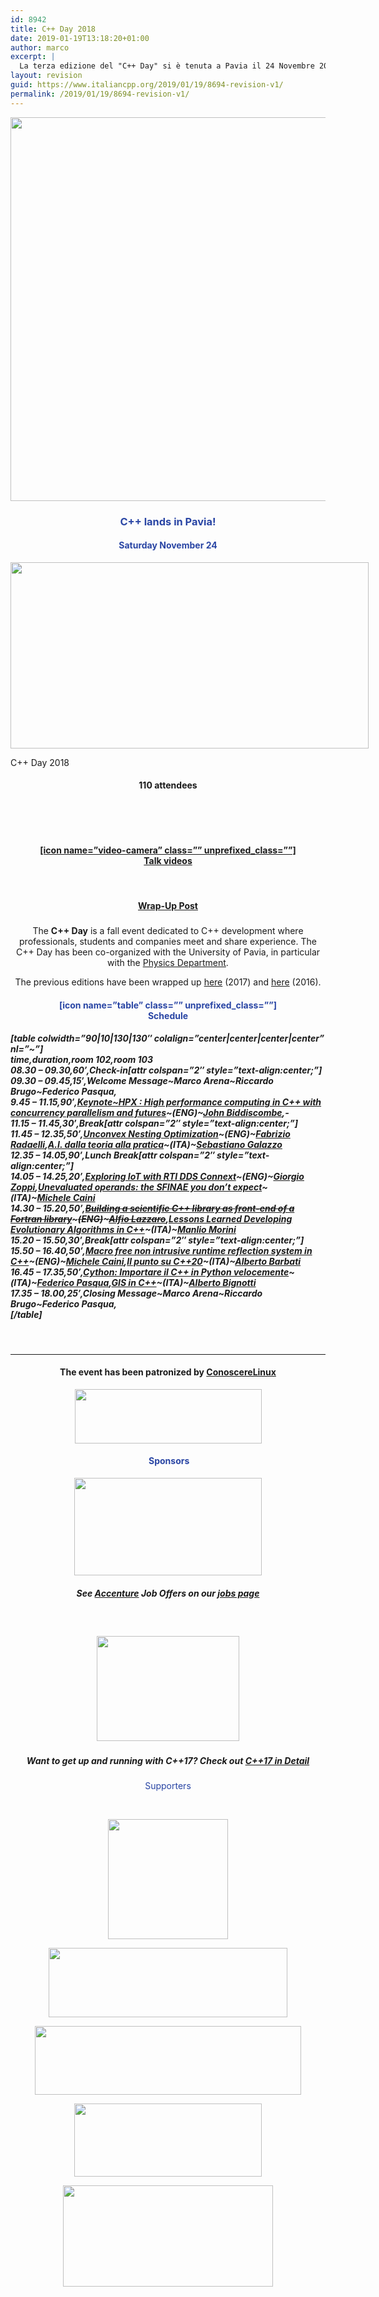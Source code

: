 ```yaml
---
id: 8942
title: C++ Day 2018
date: 2019-01-19T13:18:20+01:00
author: marco
excerpt: |
  La terza edizione del "C++ Day" si è tenuta a Pavia il 24 Novembre 2018. Il C++ Day è un format di eventi annuali completamente dedicati allo sviluppo C++ creato dall'Italian C++ Community. L'edizione di quest'anno è stata co-organizzata con Riccardo Brugo e Federico Pasqua e con il dipartimento di Fisica dell'Università di Pavia.
layout: revision
guid: https://www.italiancpp.org/2019/01/19/8694-revision-v1/
permalink: /2019/01/19/8694-revision-v1/
---
```

<center>
  <img loading="lazy" class="aligncenter wp-image-8695 size-full" src="https://www.italiancpp.org/wp-content/uploads/2018/06/cppday18.jpg" alt="" width="1254" height="614" srcset="http://192.168.64.2/wordpress/wp-content/uploads/2018/06/cppday18.jpg 1254w, http://192.168.64.2/wordpress/wp-content/uploads/2018/06/cppday18-300x147.jpg 300w, http://192.168.64.2/wordpress/wp-content/uploads/2018/06/cppday18-768x376.jpg 768w, http://192.168.64.2/wordpress/wp-content/uploads/2018/06/cppday18-1024x501.jpg 1024w, http://192.168.64.2/wordpress/wp-content/uploads/2018/06/cppday18-600x294.jpg 600w" sizes="(max-width: 1254px) 100vw, 1254px" />
</center>

<h3 style="text-align: center;">
  <span style="color: #2945a4;">C++ lands in Pavia!</span>
</h3>

<h4 style="text-align: center;">
  <span style="color: #2945a4;">Saturday November 24</span>
</h4>

<div id="attachment_8893" style="width: 583px" class="wp-caption aligncenter">
  <img aria-describedby="caption-attachment-8893" loading="lazy" class=" wp-image-8893" src="https://www.italiancpp.org/wp-content/uploads/2018/12/46703890_2140888816225823_8499267613338107904_o.jpg" alt="" width="573" height="298" srcset="http://192.168.64.2/wordpress/wp-content/uploads/2018/12/46703890_2140888816225823_8499267613338107904_o.jpg 1686w, http://192.168.64.2/wordpress/wp-content/uploads/2018/12/46703890_2140888816225823_8499267613338107904_o-300x156.jpg 300w, http://192.168.64.2/wordpress/wp-content/uploads/2018/12/46703890_2140888816225823_8499267613338107904_o-768x399.jpg 768w, http://192.168.64.2/wordpress/wp-content/uploads/2018/12/46703890_2140888816225823_8499267613338107904_o-1024x532.jpg 1024w, http://192.168.64.2/wordpress/wp-content/uploads/2018/12/46703890_2140888816225823_8499267613338107904_o-600x312.jpg 600w" sizes="(max-width: 573px) 100vw, 573px" />
  
  <p id="caption-attachment-8893" class="wp-caption-text">
    C++ Day 2018
  </p>
</div>

<h4 style="text-align: center;">
  110 attendees
</h4>

<span style="color: #ffffff;"> </span>

<p style="text-align: center;">
  <span style="color: #ffffff;"> </span>
</p>

<h4 style="text-align: center;">
  <a href="https://www.youtube.com/playlist?list=PLsCm1Hs016LWco9qjTuwzQtLB2FjGkfHo">[icon name=&#8221;video-camera&#8221; class=&#8221;&#8221; unprefixed_class=&#8221;&#8221;]<br /> Talk videos</a>
</h4>

&nbsp;

<h4 style="text-align: center;">
  <a href="https://www.italiancpp.org/2018/12/08/cppday18/">Wrap-Up Post</a>
</h4>

<h5 style="text-align: center;">
</h5>

<p style="text-align: center;">
  The <strong>C++ Day</strong> is a fall event dedicated to C++ development where professionals, students and companies meet and share experience. The C++ Day has been co-organized with the University of Pavia, in particular with the <a href="http://fisica.unipv.it/EN_index.php">Physics Department</a>.
</p>

<p style="text-align: center;">
  The previous editions have been wrapped up <a href="https://www.italiancpp.org/2017/12/11/cppday17/">here</a> (2017) and <a href="https://www.italiancpp.org/2016/11/04/cppday16/">here</a> (2016).
</p>

<h4 style="text-align: center;">
  <span style="color: #2945a4;">[icon name=&#8221;table&#8221; class=&#8221;&#8221; unprefixed_class=&#8221;&#8221;]<br /> Schedule</span>
</h4>

<h5 style="text-align: left;">
  [table colwidth=&#8221;90|10|130|130&#8243; colalign=&#8221;center|center|center|center&#8221; nl=&#8221;~&#8221;]<br /> time,duration,room 102,room 103<br /> 08.30 &#8211; 09.30,60&#8242;,Check-in[attr colspan=&#8221;2&#8243; style=&#8221;text-align:center;&#8221;]<br /> 09.30 &#8211; 09.45,15&#8242;,<em>Welcome Message</em>~Marco Arena~Riccardo Brugo~Federico Pasqua,<br /> 9.45 &#8211; 11.15,90&#8242;,<a href="https://www.italiancpp.org/cppday18-talks/#1">Keynote~HPX : High performance computing in C++ with concurrency parallelism and futures</a>~(<strong>ENG</strong>)~<a href="https://www.italiancpp.org/speakers#jbiddiscombe">John Biddiscombe</a>,-<br /> 11.15 &#8211; 11.45,30&#8242;,<em>Break</em>[attr colspan=&#8221;2&#8243; style=&#8221;text-align:center;&#8221;]<br /> 11.45 &#8211; 12.35,50&#8242;,<a href="https://www.italiancpp.org/cppday18-talks/#2">Unconvex Nesting Optimization</a>~(<strong>ENG</strong>)~<a href="https://www.italiancpp.org/speakers#fradaelli">Fabrizio Radaelli</a>,<a href="https://www.italiancpp.org/cppday18-talks/#3">A.I. dalla teoria alla pratica</a>~(<strong>ITA</strong>)~<a href="https://www.italiancpp.org/speakers/#sgalazzo">Sebastiano Galazzo</a><br /> 12.35 &#8211; 14.05,90&#8242;,<em>Lunch Break</em>[attr colspan=&#8221;2&#8243; style=&#8221;text-align:center;&#8221;]<br /> 14.05 &#8211; 14.25,20&#8242;,<a href="https://www.italiancpp.org/cppday18-talks/#4">Exploring IoT with RTI DDS Connext</a>~(<strong>ENG</strong>)~<a href="https://www.italiancpp.org/speakers/#gzoppi">Giorgio Zoppi</a>,<a href="https://www.italiancpp.org/cppday18-talks/#6">Unevaluated operands: the SFINAE you don&#8217;t expect</a>~(<strong>ITA</strong>)~<a href="https://www.italiancpp.org/speakers/#mcaini">Michele Caini</a><br /> 14.30 &#8211; 15.20,50&#8242;,<del><a href="https://www.italiancpp.org/cppday18-talks/#8">Building a scientific C++ library as front-end of a Fortran library</a></del>~<del>(<strong>ENG</strong>)</del>~<del><a href="https://www.italiancpp.org/speakers/#alazzaro">Alfio Lazzaro</a></del>,<a href="https://www.italiancpp.org/cppday18-talks/#7">Lessons Learned Developing Evolutionary Algorithms in C++</a>~(<strong>ITA</strong>)~<a href="https://www.italiancpp.org/speakers/#mmorini">Manlio Morini<br /> </a>15.20 &#8211; 15.50,30&#8242;,<em>Break</em>[attr colspan=&#8221;2&#8243; style=&#8221;text-align:center;&#8221;]<br /> 15.50 &#8211; 16.40,50&#8242;,<a href="https://www.italiancpp.org/cppday18-talks/#5">Macro free non intrusive runtime reflection system in C++</a>~(<strong>ENG</strong>)~<a href="https://www.italiancpp.org/speakers/#mcaini">Michele Caini</a>,<a href="https://www.italiancpp.org/cppday18-talks/#9">Il punto su C++20</a>~(<strong>ITA</strong>)~<a href="https://www.italiancpp.org/speakers/#abarbati">Alberto Barbati<br /> </a>16.45 &#8211; 17.35,50&#8242;,<a href="https://www.italiancpp.org/cppday18-talks/#10">Cython: Importare il C++ in Python velocemente</a>~(<strong>ITA</strong>)~<a href="https://www.italiancpp.org/speakers/#fpasqua">Federico Pasqua</a>,<a href="https://www.italiancpp.org/cppday18-talks/#11">GIS in C++</a>~(<strong>ITA</strong>)~<a href="https://www.italiancpp.org/speakers/#abignotti">Alberto Bignotti</a><br /> 17.35 &#8211; 18.00,25&#8242;,Closing Message~Marco Arena~Riccardo Brugo~Federico Pasqua,<br /> [/table]
</h5>

<h5 style="text-align: center;">
</h5>

&nbsp;

* * *

<h4 style="text-align: center;">
  The event has been patronized by <a href="https://conoscerelinux.org">ConoscereLinux</a>
</h4>

<p style="text-align: center;">
  <a href="https://conoscerelinux.org"><img loading="lazy" class="aligncenter size-full wp-image-8858" src="https://www.italiancpp.org/wp-content/uploads/2018/06/Conoscerelinux_logo.png" alt="" width="299" height="87" /></a>
</p>

<h4 style="text-align: center;">
   <span style="color: #2945a4;">Sponsors</span>
</h4>

<center>
  <a href="https://www.accenture.com/it-it/careers?src=JB-33963"><img loading="lazy" class="aligncenter wp-image-8844 size-full" src="https://www.italiancpp.org/wp-content/uploads/2013/06/ACN_logopurple.jpg" alt="" width="300" height="156" /></a>
</center>

<h5 style="text-align: center;">
  See <a href="https://www.accenture.com/it-it/careers?src=JB-33963">Accenture</a> Job Offers on our <a href="https://www.italiancpp.org/jobs">jobs page</a>
</h5>

&nbsp;

<h5 style="text-align: center;">
  <a href="https://www.bfilipek.com"><img loading="lazy" class="aligncenter wp-image-8840" src="https://www.italiancpp.org/wp-content/uploads/2018/06/bfcpp.png" alt="" width="228" height="168" srcset="http://192.168.64.2/wordpress/wp-content/uploads/2018/06/bfcpp.png 448w, http://192.168.64.2/wordpress/wp-content/uploads/2018/06/bfcpp-300x222.png 300w" sizes="(max-width: 228px) 100vw, 228px" /></a>
</h5>

<h5 style="text-align: center;">
  Want to get up and running with C++17? Check out <a href="https://leanpub.com/cpp17indetail">C++17 in Detail</a>
</h5>

<h5 style="text-align: center;">
</h5>

<h5 style="text-align: center;">
</h5>

<p style="text-align: center;">
  <span style="color: #2945a4;">Supporters</span>
</p>

&nbsp;

<p style="text-align: center;">
  <a href="https://coding-gym.org"><img loading="lazy" class="aligncenter wp-image-8660" src="https://www.italiancpp.org/wp-content/uploads/2013/06/coding-gym-250x250.png" alt="" width="192" height="192" srcset="http://192.168.64.2/wordpress/wp-content/uploads/2013/06/coding-gym-250x250.png 250w, http://192.168.64.2/wordpress/wp-content/uploads/2013/06/coding-gym-250x250-150x150.png 150w, http://192.168.64.2/wordpress/wp-content/uploads/2013/06/coding-gym-250x250-50x50.png 50w" sizes="(max-width: 192px) 100vw, 192px" /></a>
</p>

<p style="text-align: center;">
  <a href="https://2018.linux-lab.it"><img loading="lazy" class="aligncenter wp-image-8853" src="https://www.italiancpp.org/wp-content/uploads/2018/06/logo-linuxlab2018.png" alt="" width="382" height="111" srcset="http://192.168.64.2/wordpress/wp-content/uploads/2018/06/logo-linuxlab2018.png 1148w, http://192.168.64.2/wordpress/wp-content/uploads/2018/06/logo-linuxlab2018-300x87.png 300w, http://192.168.64.2/wordpress/wp-content/uploads/2018/06/logo-linuxlab2018-768x223.png 768w, http://192.168.64.2/wordpress/wp-content/uploads/2018/06/logo-linuxlab2018-1024x297.png 1024w, http://192.168.64.2/wordpress/wp-content/uploads/2018/06/logo-linuxlab2018-600x174.png 600w" sizes="(max-width: 382px) 100vw, 382px" /></a>
</p>

<p style="text-align: center;">
  <a href="http://gamecentric.com"><img loading="lazy" class="aligncenter wp-image-8583" src="https://www.italiancpp.org/wp-content/uploads/2018/02/gamecentric-logo-1.png" alt="" width="426" height="110" srcset="http://192.168.64.2/wordpress/wp-content/uploads/2018/02/gamecentric-logo-1.png 600w, http://192.168.64.2/wordpress/wp-content/uploads/2018/02/gamecentric-logo-1-300x78.png 300w" sizes="(max-width: 426px) 100vw, 426px" /></a>
</p>

<p style="text-align: center;">
  <a href="https://www.linkedin.com/company/vyde "><img loading="lazy" class="aligncenter wp-image-8876 size-medium" src="https://www.italiancpp.org/wp-content/uploads/2018/06/vyde_logo-300x117.png" alt="" width="300" height="117" srcset="http://192.168.64.2/wordpress/wp-content/uploads/2018/06/vyde_logo-300x117.png 300w, http://192.168.64.2/wordpress/wp-content/uploads/2018/06/vyde_logo.png 355w" sizes="(max-width: 300px) 100vw, 300px" /></a>
</p>

<p style="text-align: center;">
  <a href="https://cpponsea.uk/"><img loading="lazy" class="aligncenter wp-image-8862" src="https://www.italiancpp.org/wp-content/uploads/2018/11/cpponsea-logo-text.png" alt="" width="336" height="162" srcset="http://192.168.64.2/wordpress/wp-content/uploads/2018/11/cpponsea-logo-text.png 544w, http://192.168.64.2/wordpress/wp-content/uploads/2018/11/cpponsea-logo-text-300x144.png 300w" sizes="(max-width: 336px) 100vw, 336px" /></a>
</p>